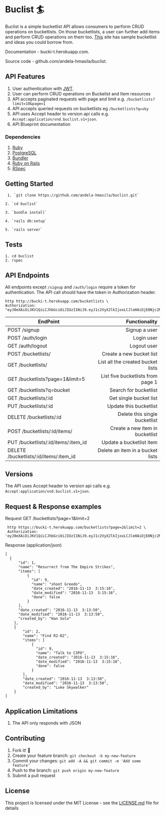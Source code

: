 # Buclist 🏄

Buclist is a simple bucketlist API allows consumers to perform CRUD operations on bucketlists.
On those bucketlists, a user can further add items and perform CRUD operations on them too.
[This](https://bucketlist.org/featured/) site has sample bucketlist and ideas you could borrow from.

Documentation - bucki-t.herokuapp.com.

Source code - github.com/andela-hmasila/buclist.

## API Features

  1. User authentication with [JWT](http://jwt.io).
  2. User can perform CRUD operations on Buckelist and Item resources
  3. API accepts paginated requests with page and limit e.g. `/bucketlists?limit=10&page=1`
  4. API accepts queried requests on bucketlists eg
  `/bucketlists?q=sky`
  5. API  uses Accept header to version api calls e.g. `Accept:application/vnd.buclist.v1+json`.
  6. API Blueprint documentation

### Dependencies

  1. [Ruby](https://github.com/rbenv/rbenv)
  2. [PostgreSQL](http://www.postgresql.org/download/macosx/)
  3. [Bundler](http://bundler.io/)
  4. [Ruby on Rails](http://guides.rubyonrails.org/getting_started.html#installing-rails)
  5. [RSpec](http://rspec.info/)


## Getting Started

     1. `git clone https://github.com/andela-hmasila/buclist.git`

    2. `cd buclist`

    3. `bundle install`

    4. `rails db:setup`

    5. `rails server`


## Tests
    1. cd buclist
    2. rspec

## API Endpoints

All endpoints except `/signup` and `/auth/login` require a token for authentication. The API call should have the token in Authorization header.

    http http://bucki-t.herokuapp.com/bucketlists \
    Authorization: "eyJ0eXAiOiJKV1QiLCJhbGciOiJIUzI1NiJ9.eyJ1c2VyX2lkIjoxLCJleHAiOjE0Njc2MTkxNDV9.R6VLZD4qtsdVHXZwU8bEo6S16cbNQfo7lICsNdAq00I"

| EndPoint                                |   Functionality                      |
| --------------------------------------- | ------------------------------------:|
| POST /signup                            | Signup a user                        |
| POST /auth/login                        | Login user                           |
| GET /auth/logout                        | Logout user                          |
| POST /bucketlists/                      | Create a new bucket list             |
| GET /bucketlists/                       | List all the created bucket lists    |
| GET /bucketlists?page=1&limit=5         | List five bucketlists from page 1    |
| GET /bucketlists?q=bucket               | Search for bucketlist                |
| GET /bucketlists/:id                    | Get single bucket list               |
| PUT /bucketlists/:id                    | Update this bucketlist               |
| DELETE /bucketlists/:id                 | Delete this single bucketlist        |
| POST /bucketlists/:id/items/            | Create a new item in bucketlist      |
| PUT /bucketlists/:id/items/:item_id     | Update a bucketlist item             |
| DELETE /bucketlists/:id/items/:item_id  | Delete an item in a bucket lists     |



## Versions

The API uses Accept header to version api calls e.g. `Accept:application/vnd.buclist.v1+json`.

## Request & Response examples

Request GET /bucketlists?page=1&limit=2

     http https://bucki-t.herokuapp.com/bucketlists?page=2&limit=2 \
     Authorization: 'eyJ0eXAiOiJKV1QiLCJhbGciOiJIUzI1NiJ9.eyJ1c2VyX2lkIjoxLCJleHAiOjE0Njc2MTkxNDV9.R6VLZD4qtsdVHXZwU8bEo6S16cbNQfo7lICsNdAq00I'

Response (application/json)

    [
      {
          "id": 1,
          "name": "Resurrect from The Empire Strikes",
          "items": [
              {
                "id": 9,
                "name": "shoot Greedo",
                "date_created": "2016-11-13  3:15:16",
                "date_modified": "2016-11-13  3:15:16",
                "done": false
              }
          ],
          "date_created": "2016-11-13  3:13:50",
          "date_modified": "2016-11-13  3:13:50",
          "created_by": "Han Solo"
        },
        {
            "id": 2,
            "name": "Find R2-D2",
            "items": [
                {
                  "id": 9,
                  "name": "Talk to C3PO",
                  "date_created": "2016-11-13  3:15:16",
                  "date_modified": "2016-11-13  3:15:16",
                  "done": false
                }
            ],
            "date_created": "2016-11-13  3:13:50",
            "date_modified": "2016-11-13  3:13:50",
            "created_by": "Luke Skywalker"
        }
    ]

## Application Limitations

  1. The API only responds with JSON

## Contributing

1. Fork it! :fork_and_knife:
2. Create your feature branch: `git checkout -b my-new-feature`
3. Commit your changes: `git add -A && git commit -m 'Add some feature'`
4. Push to the branch: `git push origin my-new-feature`
5. Submit a pull request

## License

This project is licensed under the MIT License - see the [LICENSE.md](https://opensource.org/licenses/MIT) file for details
